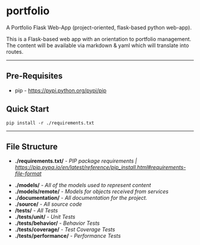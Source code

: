 # portfolio
A Portfolio Flask Web-App (project-oriented, flask-based python web-app).

This is a Flask-based web app with an orientation to portfolio management. The content will be available via markdown & yaml which will translate into routes.

---
## Pre-Requisites
 * pip - https://pypi.python.org/pypi/pip

## Quick Start
```
pip install -r ./requirements.txt

```

---

## File Structure

* **./requirements.txt/** - *PIP package requirements | https://pip.pypa.io/en/latest/reference/pip_install.html#requirements-file-format*
- **./models/** - *All of the models used to represent content*
- **./models/remote/** - *Models for objects received from services*
- **./documentation/** - *All documentation for the project.*
- **./source/** - *All source code*
- **/tests/** - *All Tests*
- **./tests/unit/** - *Unit Tests*
- **./tests/behavior/** - *Behavior Tests*
- **./tests/coverage/** - *Test Coverage Tests*
- **./tests/performance/** - *Performance Tests*
